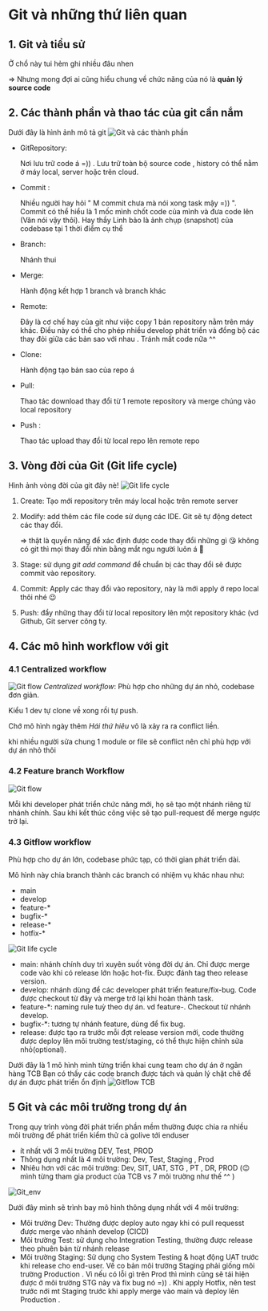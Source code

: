 # Git và những thứ liên quan 

## 1. Git và tiểu sử 
Ở chổ này tui hẻm ghi nhiều đâu nhen

=> Nhưng mong đợi ai cũng hiểu chung về chức năng của nó là **quản lý source code**

## 2. Các thành phần và thao tác của git cần nắm

Dưới đây là hình ảnh mô tả git
![Git và các thành phần ](Picture/git_.png)

- GitRepository:

	Nơi lưu trữ code á =)) . Lưu trữ toàn bộ source code , history có thể nằm ở máy local, server hoặc trên cloud.
- Commit :

	Nhiều người hay hỏi " M commit chưa mà nói xong task mậy =)) ". Commit có thể hiểu là 1 mốc mình chốt code của mình và đưa code lên (Văn nói vậy thôi). Hay thầy Linh bảo là ảnh chụp (snapshot) của codebase tại 1 thời điểm cụ thể

- Branch: 

	Nhánh thui 

- Merge:

	Hành động kết hợp 1 branch và branch khác 

- Remote: 

	Đây là cơ chế hay của git như việc copy 1 bản repository nằm trên máy khác. Điều này có thể cho phép nhiều develop phát triển và đồng bộ các thay đỏi giữa các bản sao với nhau . Tránh mất code nữa ^^

- Clone: 

	Hành động tạo bản sao của repo á

- Pull: 

	Thao tác download thay đổi từ 1 remote repository và merge chúng vào local repository

- Push :

	Thao tác upload thay đổi từ local repo lên remote repo

## 3. Vòng đời của Git (Git life cycle)

Hình ảnh vòng đời của git đây nè!
![Git life cycle](Picture/git_life_cycle.png)

1. Create: Tạo mới repository trên máy
local hoặc trên remote server

2. Modify: add thêm các file code sử dụng các IDE. Git sẽ tự động detect các
thay đổi. 

	=> thật là quyền năng để xác định được code thay đổi những gì 😘
không có git thì mọi thay đổi nhìn bằng mắt ngu người luôn á 😤  

3. Stage: sử dụng *git add command* để chuẩn bị các thay đổi sẽ được commit
vào repository.

4. Commit: Apply các thay đổi vào repository, này là mới apply ở repo local thôi nhé 😉

5. Push: đẩy những thay đổi từ local
repository lên một repository khác (vd
Github, Git server công ty.

## 4. Các mô hình workflow với git

### 4.1 Centralized workflow
![Git flow](Picture/git_flow1.png)
*Centralized workflow*: Phù hợp cho những dự án
nhỏ, codebase đơn giản.

Kiểu 1 dev tự clone về xong rồi tự push.

Chớ mô hình ngày thêm *Hái thứ hiêu* vô là xảy ra ra conflict liền. 

khi nhiều người sửa chung 1 module or file sẽ conflict nên chỉ phù hợp với dự án nhỏ thôi

### 4.2 Feature branch Workflow 

![Git flow](Picture/git_flow2.png)

Mỗi khi developer phát triển chức
năng mới, họ sẽ tạo một nhánh riêng
từ nhánh chính. Sau khi kết thúc công
việc sẽ tạo pull-request để merge
ngược trở lại.

### 4.3 Gitflow workflow

Phù hợp cho dự án lớn, codebase phức tạp,
có thời gian phát triển dài.


Mô hình này chia branch thành các branch
có nhiệm vụ khác nhau như:

- main
- develop
- feature-*
- bugfix-*
- release-*
- hotfix-*

![Git life cycle](Picture/git_flow3.png)

- main: nhánh chính duy trì xuyên suốt vòng đời
dự án. Chỉ được merge code vào khi có release
lớn hoặc hot-fix. Được đánh tag theo release
version.
- develop: nhánh dùng để các developer phát triển
feature/fix-bug. Code được checkout từ đây và
merge trở lại khi hoàn thành task.
- feature-*: naming rule tuỳ theo dự án. vd
feature-<ticket-id>. Checkout từ nhánh develop.
- bugfix-*: tương tự nhánh feature, dùng để fix
bug.
- release: được tạo ra trước mỗi đợt release
version mới, code thường được deploy lên môi
trường test/staging, có thể thực hiện chỉnh sửa
nhỏ(optional).



Dưới đây là 1 mô hình mình từng triển khai cung team cho dự án ở ngân hàng TCB 
Bạn có thấy các code branch được tách và quản lý chặt chẽ để dự án được phát triển ổn định
![Gitflow TCB](Picture/Git_flow_mytcb.png)

## 5 Git và các môi trường trong dự án

Trong quy trình vòng đời phát triển phần mềm thường được chia ra nhiều môi trường để phát triển kiểm thử cà golive tới enduser
-  ít nhất với 3 môi trường DEV, Test, PROD
- Thông dụng nhất là 4 môi trường: Dev, Test, Staging , Prod
- Nhiêu hơn với các môi trường: Dev, SIT, UAT, STG , PT , DR, PROD (😉 mình từng tham gia product của TCB vs 7 môi trường như thế ^^ )



![Git_env](Picture/git_env.png)


Dưới đây mình sẽ trình bay mô hình thông dụng nhất với 4 môi trường: 
- Môi trường Dev: Thường được deploy auto ngay khi có pull requesst được merge vào nhánh develop (CICD)
- Môi trường Test: sử dụng cho Integration Testing, thường được release theo phuên bản từ nhánh release
- Môi trường Staging: Sử dụng cho System Testing & hoạt động UAT trước khi release cho end-user. Về co bản môi trường Staging phải giống môi trường Production . Vì nếu có lỗi gì trên Prod thì mình cũng sẽ tái hiện được ở môi trường STG này và fix bug nó =)) .
Khi apply Hotfix, nên test trước nới mt Staging trước khi apply merge vào main và deploy lên Production .


